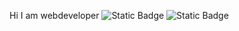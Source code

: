 Hi I am webdeveloper
![Static Badge](https://img.shields.io/badge/HTML%20-blue?style=flat-square&logo=*)
![Static Badge](https://img.shields.io/badge/CSS-green?style=flat-square&logo=*)

